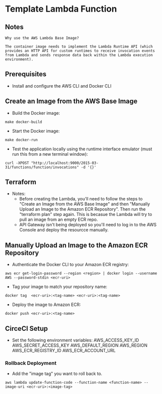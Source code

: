 # Template Lambda Function

## Notes
    Why use the AWS Lambda Base Image?

    The container image needs to implement the Lambda Runtime API (which provides an HTTP API for custom runtimes to receive invocation events from Lambda and sends response data back within the Lambda execution environment).


## Prerequisites

- Install and configure the AWS CLI and Docker CLI


## Create an Image from the AWS Base Image

- Build the Docker image:
```
make docker-build
```
- Start the Docker image:
```
make docker-run
```
- Test the application locally using the runtime interface emulator (must run this from a new terminal window):
```
curl -XPOST "http://localhost:9000/2015-03-31/functions/function/invocations" -d '{}'
```


## Terraform

- Notes: 
    - Before creating the Lambda, you'll need to follow the steps to "Create an Image from the AWS Base Image" and then "Manually Upload an Image to the Amazon ECR Repository". Then run the "terraform plan" step again. This is becasue the Lambda will try to pull an image from an empty ECR repo.
    - API Gateway isn't being deployed so you'll need to log in to the AWS Console and deploy the resourcce manually.


## Manually Upload an Image to the Amazon ECR Repository

- Authenticate the Docker CLI to your Amazon ECR registry:
```
aws ecr get-login-password --region <region> | docker login --username AWS --password-stdin <ecr-uri>
```
- Tag your image to match your repository name:
```
docker tag  <ecr-uri>:<tag-name> <ecr-uri>:<tag-name>
```
- Deploy the image to Amazon ECR:
```
docker push <ecr-uri>:<tag-name>
```


## CirceCI Setup

- Set the following environment variables:
    AWS_ACCESS_KEY_ID
    AWS_SECRET_ACCESS_KEY
    AWS_DEFAULT_REGION
    AWS_REGION
    AWS_ECR_REGISTRY_ID
    AWS_ECR_ACCOUNT_URL


### Rollback Deployment

- Add the "image tag" you want to roll back to. 
```
aws lambda update-function-code --function-name <function-name> --image-uri <ecr-uri>:<image-tag>
```
